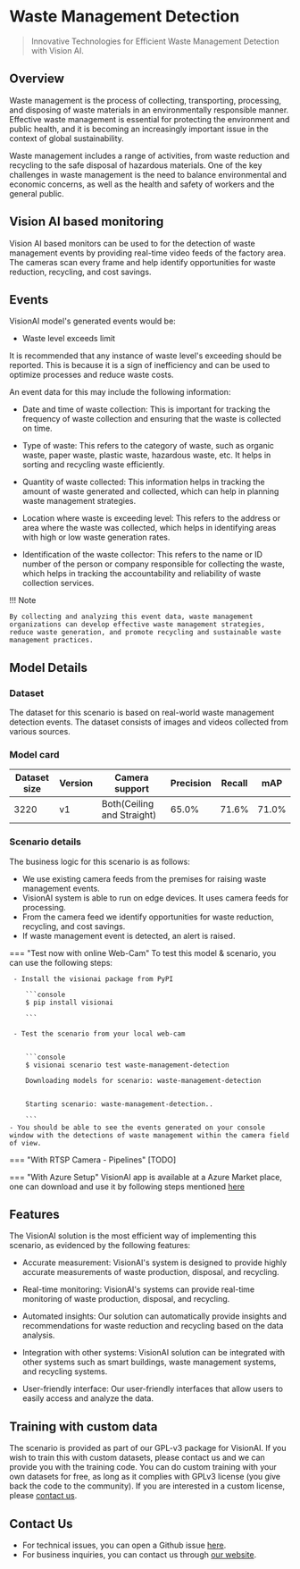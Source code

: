 # **Waste Management Detection**

>Innovative Technologies for Efficient Waste Management Detection with Vision AI.


## Overview

Waste management is the process of collecting, transporting, processing, and disposing of waste materials in an environmentally responsible manner. Effective waste management is essential for protecting the environment and public health, and it is becoming an increasingly important issue in the context of global sustainability.

Waste management includes a range of activities, from waste reduction and recycling to the safe disposal of hazardous materials. One of the key challenges in waste management is the need to balance environmental and economic concerns, as well as the health and safety of workers and the general public.



## Vision AI based monitoring

Vision AI based monitors can be used to for the detection of waste management events by providing real-time video feeds of the factory area. The cameras scan every frame and help identify opportunities for waste reduction, recycling, and cost savings.

## Events

VisionAI model's generated events would be:

- Waste level exceeds limit

It is recommended that any instance of waste level's exceeding should be reported. This is because it is a sign of inefficiency and can be used to optimize processes and reduce waste costs.

An event data for this may include the following information:
- Date and time of waste collection: This is important for tracking the frequency of waste collection and ensuring that the waste is collected on time.

- Type of waste: This refers to the category of waste, such as organic waste, paper waste, plastic waste, hazardous waste, etc. It helps in sorting and recycling waste efficiently.

- Quantity of waste collected: This information helps in tracking the amount of waste generated and collected, which can help in planning waste management strategies.

- Location where waste is exceeding level: This refers to the address or area where the waste was collected, which helps in identifying areas with high or low waste generation rates.

- Identification of the waste collector: This refers to the name or ID number of the person or company responsible for collecting the waste, which helps in tracking the accountability and reliability of waste collection services.

!!! Note

    By collecting and analyzing this event data, waste management organizations can develop effective waste management strategies, reduce waste generation, and promote recycling and sustainable waste management practices.

## Model Details

### Dataset
The dataset for this scenario is based on real-world waste management detection events.
The dataset consists of images and videos collected from various sources. 

### Model card

 <div class="table">
    <table class="fl-table">
        <thead>
        <tr><th>Dataset size</th>
            <th>Version</th>
            <th>Camera support</th>
            <th>Precision</th>
            <th>Recall</th>
            <th> mAP  </th>  
        </thead>
        <tbody>
        <tr>
            <td>3220</td>
            <td>v1</td>
            <td>Both(Ceiling and Straight)</td>
            <td>65.0% </td>
            <td>71.6% </td>
            <td>71.0% </td>
        </tr>
        </tbody>
    </table>
</div>


### Scenario details

The business logic for this scenario is as follows:

- We use existing camera feeds from the premises for raising waste management events.
- VisionAI system is able to run on edge devices. It uses camera feeds for processing.
- From the camera feed we identify opportunities for waste reduction, recycling, and cost savings.
- If waste management event is detected, an alert is raised.

=== "Test now with online Web-Cam"
     To test this model & scenario, you can use the following steps:
     
     - Install the visionai package from PyPI
     
        ```console
        $ pip install visionai
        
        ```
     
     - Test the scenario from your local web-cam
     

        ```console
        $ visionai scenario test waste-management-detection

        Downloading models for scenario: waste-management-detection
        

        Starting scenario: waste-management-detection..

        ```
    - You should be able to see the events generated on your console window with the detections of waste management within the camera field of view.

=== "With RTSP Camera - Pipelines"
     [TODO]
 
=== "With Azure Setup"
     VisionAI app is available at a Azure Market place, one can download and use it by following steps mentioned [here](../overview/azure-managed-app.md)


## Features

The VisionAI solution is the most efficient way of implementing this scenario, as evidenced by the following features:

- Accurate measurement: VisionAI's system is designed to provide highly accurate measurements of waste production, disposal, and recycling. 

- Real-time monitoring: VisionAI's systems can provide real-time monitoring of waste production, disposal, and recycling. 

- Automated insights: Our solution can automatically provide insights and recommendations for waste reduction and recycling based on the data analysis. 

- Integration with other systems: VisionAI solution can be integrated with other systems such as smart buildings, waste management systems, and recycling systems. 

- User-friendly interface: Our user-friendly interfaces that allow users to easily access and analyze the data. 

## Training with custom data

The scenario is provided as part of our GPL-v3  package for VisionAI. If you wish to train this with custom datasets, please contact us and we can provide you with the training code. You can do custom training with your own datasets for free, as long as it complies with GPLv3 license (you give back the code to the community). If you are interested in a custom license, please [contact us](../company/contact.md).


## Contact Us

- For technical issues, you can open a Github issue [here](https://github.com/visionify/visionai).
- For business inquiries, you can contact us through [our website](https://visionify.ai/contact).